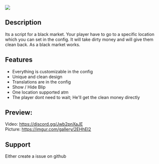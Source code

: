 <img src="https://cdn.discordapp.com/attachments/849127669140553780/849130878525505566/blackmoney_thumbnail.png">

## Description
Its a script for a black market. Your player have to go to a specific location which you can set in the config. It will take dirty money and will give them clean back. As a black market works.

## Features
* Everything is customizable in the config
* Unique and clean design
* Translations are in the config
* Show / Hide Blip
* One location supported atm
* The player dont need to wait; He'll get the clean money directly

## Preview:
Video: https://discord.gg/Jwb2pnXaJE <br>
Picture: https://imgur.com/gallery/2EHhEI2

## Support
Either create a issue on github
